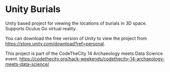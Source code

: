 # Unity Burials
Unity based project for viewing the locations of burials in 3D space. Supports Oculus Go virtual reality.

You can download the free version of Unity to view the project from https://store.unity.com/download?ref=personal.

This project is part of the CodeTheCity 14 Archaeology meets Data Science event. https://codethecity.org/hack-weekends/codethecity-14-archaeology-meets-data-science/

